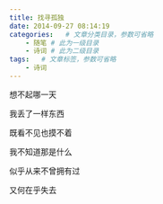```yaml
---
title: 找寻孤独
date: 2014-09-27 08:14:19
categories:   # 文章分类目录，参数可省略
    - 随笔 # 此为一级目录
    - 诗词 # 此为二级目录
tags:   # 文章标签，参数可省略
    - 诗词
---
```

想不起哪一天

我丢了一样东西

既看不见也摸不着

我不知道那是什么

似乎从来不曾拥有过

又何在乎失去
